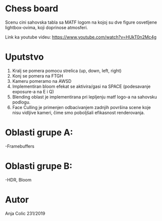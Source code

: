 # Chess board

Scenu cini sahovska tabla sa MATF logom na kojoj su dve figure osvetljene lightbox-ovima, koji doprinose atmosferi.

Link ka youtube videu: https://www.youtube.com/watch?v=HUkT0n2Mc4g

# Uputstvo
1. Kralj se pomera pomocu strelica (up, down, left, right)
2. Konj se pomera na FTGH
3. Kameru pomeramo na AWSD
4. Implementiran bloom efekat se aktivira/gasi na SPACE (podesavanje exposure-a na E i Q)
5. Blending oblast je implementirana pri lepljenju matf logo-a na sahovsku podlogu. 
6. Face Culling je primenjen odbacivanjem zadnjih površina scene koje nisu vidljive kameri, čime smo poboljšali efikasnost renderovanja.
# Oblasti grupe A:
-Framebuffers

# Oblasti grupe B:
-HDR, Bloom

# Autor
Anja Colic 231/2019